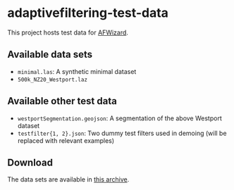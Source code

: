 # adaptivefiltering-test-data

This project hosts test data for [AFWizard](https://github.com/ssciwr/afwizard).

## Available data sets

* `minimal.las`: A synthetic minimal dataset
* `500k_NZ20_Westport.laz`

## Available other test data

* `westportSegmentation.geojson`: A segmentation of the above Westport dataset
* `testfilter{1, 2}.json`: Two dummy test filters used in demoing (will be replaced with relevant examples)

## Download

The data sets are available in [this archive](https://github.com/ssciwr/afwizard-test-data/releases/download/2022-03-02/data.tar.gz).
